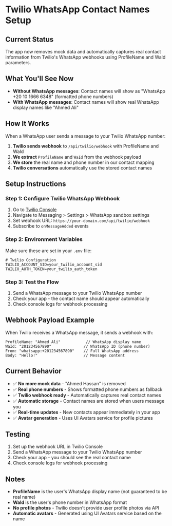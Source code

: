 # Twilio WhatsApp Contact Names Setup

## Current Status
The app now removes mock data and automatically captures real contact information from Twilio's WhatsApp webhooks using ProfileName and WaId parameters.

## What You'll See Now
- **Without WhatsApp messages**: Contact names will show as "WhatsApp +20 10 1666 6348" (formatted phone numbers)
- **With WhatsApp messages**: Contact names will show real WhatsApp display names like "Ahmed Ali"

## How It Works
When a WhatsApp user sends a message to your Twilio WhatsApp number:
1. **Twilio sends webhook** to `/api/twilio/webhook` with ProfileName and WaId
2. **We extract** `ProfileName` and `WaId` from the webhook payload
3. **We store** the real name and phone number in our contact mapping
4. **Twilio conversations** automatically use the stored contact names

## Setup Instructions

### Step 1: Configure Twilio WhatsApp Webhook
1. Go to [Twilio Console](https://console.twilio.com/)
2. Navigate to Messaging > Settings > WhatsApp sandbox settings
3. Set webhook URL: `https://your-domain.com/api/twilio/webhook`
4. Subscribe to `onMessageAdded` events

### Step 2: Environment Variables
Make sure these are set in your `.env` file:
```env
# Twilio Configuration
TWILIO_ACCOUNT_SID=your_twilio_account_sid
TWILIO_AUTH_TOKEN=your_twilio_auth_token
```

### Step 3: Test the Flow
1. Send a WhatsApp message to your Twilio WhatsApp number
2. Check your app - the contact name should appear automatically
3. Check console logs for webhook processing

## Webhook Payload Example
When Twilio receives a WhatsApp message, it sends a webhook with:
```
ProfileName: "Ahmed Ali"           // WhatsApp display name
WaId: "201234567890"              // WhatsApp ID (phone number)
From: "whatsapp:+201234567890"    // Full WhatsApp address
Body: "Hello!"                    // Message content
```

## Current Behavior
- ✅ **No more mock data** - "Ahmed Hassan" is removed
- ✅ **Real phone numbers** - Shows formatted phone numbers as fallback
- ✅ **Twilio webhook ready** - Automatically captures real contact names
- ✅ **Automatic storage** - Contact names are stored when users message you
- ✅ **Real-time updates** - New contacts appear immediately in your app
- ✅ **Avatar generation** - Uses UI Avatars service for profile pictures

## Testing
1. Set up the webhook URL in Twilio Console
2. Send a WhatsApp message to your Twilio WhatsApp number
3. Check your app - you should see the real contact name
4. Check console logs for webhook processing

## Notes
- **ProfileName** is the user's WhatsApp display name (not guaranteed to be real name)
- **WaId** is the user's phone number in WhatsApp format
- **No profile photos** - Twilio doesn't provide user profile photos via API
- **Automatic avatars** - Generated using UI Avatars service based on the name
